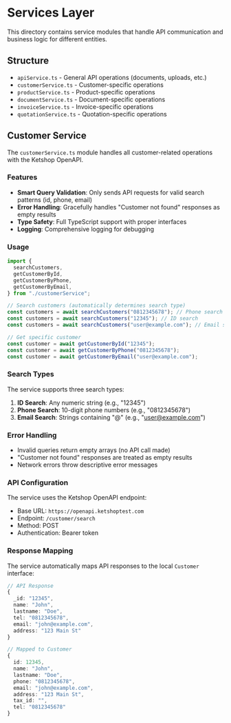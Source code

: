 # Services Layer

This directory contains service modules that handle API communication and business logic for different entities.

## Structure

- `apiService.ts` - General API operations (documents, uploads, etc.)
- `customerService.ts` - Customer-specific operations
- `productService.ts` - Product-specific operations
- `documentService.ts` - Document-specific operations
- `invoiceService.ts` - Invoice-specific operations
- `quotationService.ts` - Quotation-specific operations

## Customer Service

The `customerService.ts` module handles all customer-related operations with the Ketshop OpenAPI.

### Features

- **Smart Query Validation**: Only sends API requests for valid search patterns (id, phone, email)
- **Error Handling**: Gracefully handles "Customer not found" responses as empty results
- **Type Safety**: Full TypeScript support with proper interfaces
- **Logging**: Comprehensive logging for debugging

### Usage

```typescript
import {
  searchCustomers,
  getCustomerById,
  getCustomerByPhone,
  getCustomerByEmail,
} from "./customerService";

// Search customers (automatically determines search type)
const customers = await searchCustomers("0812345678"); // Phone search
const customers = await searchCustomers("12345"); // ID search
const customers = await searchCustomers("user@example.com"); // Email search

// Get specific customer
const customer = await getCustomerById("12345");
const customer = await getCustomerByPhone("0812345678");
const customer = await getCustomerByEmail("user@example.com");
```

### Search Types

The service supports three search types:

1. **ID Search**: Any numeric string (e.g., "12345")
2. **Phone Search**: 10-digit phone numbers (e.g., "0812345678")
3. **Email Search**: Strings containing "@" (e.g., "user@example.com")

### Error Handling

- Invalid queries return empty arrays (no API call made)
- "Customer not found" responses are treated as empty results
- Network errors throw descriptive error messages

### API Configuration

The service uses the Ketshop OpenAPI endpoint:

- Base URL: `https://openapi.ketshoptest.com`
- Endpoint: `/customer/search`
- Method: POST
- Authentication: Bearer token

### Response Mapping

The service automatically maps API responses to the local `Customer` interface:

```typescript
// API Response
{
  _id: "12345",
  name: "John",
  lastname: "Doe",
  tel: "0812345678",
  email: "john@example.com",
  address: "123 Main St"
}

// Mapped to Customer
{
  id: 12345,
  name: "John",
  lastname: "Doe",
  phone: "0812345678",
  email: "john@example.com",
  address: "123 Main St",
  tax_id: "",
  tel: "0812345678"
}
```
